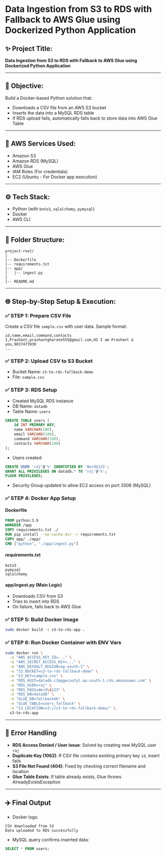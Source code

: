 # Data Ingestion from S3 to RDS with Fallback to AWS Glue using Dockerized Python Application

## ✨ Project Title:

**Data Ingestion from S3 to RDS with Fallback to AWS Glue using Dockerized Python Application**

---

## 🚀 Objective:

Build a Docker-based Python solution that:

- Downloads a CSV file from an AWS S3 bucket
- Inserts the data into a MySQL RDS table
- If RDS upload fails, automatically falls back to store data into AWS Glue Table

---

## 🛌 AWS Services Used:

- Amazon S3
- Amazon RDS (MySQL)
- AWS Glue
- IAM Roles (For credentials)
- EC2 (Ubuntu - For Docker app execution)

---

## ⚙️ Tech Stack:

- Python (with `boto3`, `sqlalchemy`, `pymysql`)
- Docker
- AWS CLI

---

## 📂 Folder Structure:

```
project-root/
|
|-- Dockerfile
|-- requirements.txt
|-- app/
|   |-- ingest.py
|
|-- README.md
```

---

## 🌐 Step-by-Step Setup & Execution:

### ✅ STEP 1: Prepare CSV File

Create a CSV file `sample.csv` with user data. Sample format:

```
id,name,email,command,contacts
1,Prashant,prashantgharate555@gmail.com,HI I am Prashant & you,9837473930
...
```

### ✅ STEP 2: Upload CSV to S3 Bucket

- Bucket Name: `s3-to-rds-fallback-demo`
- File: `sample.csv`

### ✅ STEP 3: RDS Setup

- Created MySQL RDS instance
- DB Name: `datadb`
- Table Name: `users`

```sql
CREATE TABLE users (
    id INT PRIMARY KEY,
    name VARCHAR(100),
    email VARCHAR(100),
    command VARCHAR(100),
    contacts VARCHAR(100)
);
```

- Users created:

```sql
CREATE USER 'raj'@'%' IDENTIFIED BY 'Word$123';
GRANT ALL PRIVILEGES ON datadb.* TO 'raj'@'%';
FLUSH PRIVILEGES;
```

- Security Group updated to allow EC2 access on port 3306 (MySQL)

### ✅ STEP 4: Docker App Setup

#### Dockerfile

```dockerfile
FROM python:3.9
WORKDIR /app
COPY requirements.txt ./
RUN pip install --no-cache-dir -r requirements.txt
COPY app/ ./app/
CMD ["python", "./app/ingest.py"]
```

#### requirements.txt

```
boto3
pymysql
sqlalchemy
```

#### app/ingest.py (Main Logic)

- Downloads CSV from S3
- Tries to insert into RDS
- On failure, falls back to AWS Glue

### ✅ STEP 5: Build Docker Image

```bash
sudo docker build -t s3-to-rds-app .
```

### ✅ STEP 6: Run Docker Container with ENV Vars

```bash
sudo docker run \
  -e "AWS_ACCESS_KEY_ID=..." \
  -e "AWS_SECRET_ACCESS_KEY=..." \
  -e "AWS_DEFAULT_REGION=ap-south-1" \
  -e "S3_BUCKET=s3-to-rds-fallback-demo" \
  -e "S3_KEY=sample.csv" \
  -e "RDS_HOST=datadb.c3qqgwcsofyl.ap-south-1.rds.amazonaws.com" \
  -e "RDS_USER=raj" \
  -e "RDS_PASS=Word\$123" \
  -e "RDS_DB=datadb" \
  -e "GLUE_DB=fallbackdb" \
  -e "GLUE_TABLE=users_fallback" \
  -e "S3_LOCATION=s3://s3-to-rds-fallback-demo/" \
  s3-to-rds-app
```

---

## 🚫 Error Handling

- **RDS Access Denied / User issue**: Solved by creating new MySQL user `raj`
- **Duplicate Key (1062)**: If CSV file contains existing primary key `id`, insert fails
- **S3 File Not Found (404)**: Fixed by checking correct filename and location
- **Glue Table Exists**: If table already exists, Glue throws AlreadyExistsException

---

## ✈️ Final Output

- Docker logs:

```
CSV downloaded from S3
Data uploaded to RDS successfully
```

- MySQL query confirms inserted data:

```sql
SELECT * FROM users;
```

